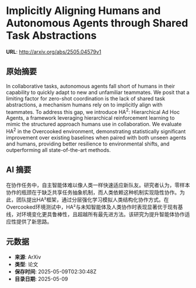 # Implicitly Aligning Humans and Autonomous Agents through Shared Task Abstractions

**URL**: http://arxiv.org/abs/2505.04579v1

## 原始摘要

In collaborative tasks, autonomous agents fall short of humans in their
capability to quickly adapt to new and unfamiliar teammates. We posit that a
limiting factor for zero-shot coordination is the lack of shared task
abstractions, a mechanism humans rely on to implicitly align with teammates. To
address this gap, we introduce HA$^2$: Hierarchical Ad Hoc Agents, a framework
leveraging hierarchical reinforcement learning to mimic the structured approach
humans use in collaboration. We evaluate HA$^2$ in the Overcooked environment,
demonstrating statistically significant improvement over existing baselines
when paired with both unseen agents and humans, providing better resilience to
environmental shifts, and outperforming all state-of-the-art methods.


## AI 摘要

在协作任务中，自主智能体难以像人类一样快速适应新队友。研究者认为，零样本协作的瓶颈在于缺乏共享任务抽象机制，而人类依赖这种机制实现隐性协作。为此，团队提出HA²框架，通过分层强化学习模拟人类结构化协作方式。在Overcooked环境测试中，HA²与未知智能体及人类协作时表现显著优于现有基线，对环境变化更具鲁棒性，且超越所有最先进方法。该研究为提升智能体协作适应性提供了新思路。

## 元数据

- **来源**: ArXiv
- **类型**: 论文
- **保存时间**: 2025-05-09T02:30:48Z
- **目录日期**: 2025-05-09
